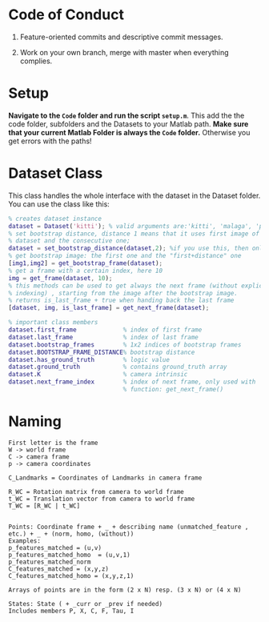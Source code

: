 # Code of Conduct

1. Feature-oriented commits and descriptive commit messages.

2. Work on your own branch, merge with master when everything complies.

# Setup

**Navigate to the `Code` folder and run the script `setup.m`**. This add the the code folder, subfolders and the Datasets to your Matlab path.
**Make sure that your current Matlab Folder is always the `Code` folder.** Otherwise you get errors with the paths!

# Dataset Class

This class handles the whole interface with the dataset in the Dataset folder. You can use the class like this:

```matlab
% creates dataset instance
dataset = Dataset('kitti'); % valid arguments are:'kitti', 'malaga', 'parking'
% set bootstrap distance, distance 1 means that it uses first image of
% dataset and the consecutive one;
dataset = set_bootstrap_distance(dataset,2); %if you use this, then only directly after constructor call
% get bootstrap image: the first one and the "first+distance" one
[img1,img2] = get_bootstrap_frame(dataset);
% get a frame with a certain index, here 10
img = get_frame(dataset, 10);
% this methods can be used to get always the next frame (without explicit
% indexing) , starting from the image after the bootstrap image.
% returns is_last_frame + true when handing back the last frame
[dataset, img, is_last_frame] = get_next_frame(dataset);

% important class members
dataset.first_frame             % index of first frame
dataset.last_frame              % index of last frame
dataset.bootstrap_frames        % 1x2 indices of bootstrap frames
dataset.BOOTSTRAP_FRAME_DISTANCE% bootstrap distance
dataset.has_ground_truth        % logic value
dataset.ground_truth            % contains ground_truth array
dataset.K                       % camera intrinsic
dataset.next_frame_index        % index of next frame, only used with
                                % function: get_next_frame()
```

# Naming
```
First letter is the frame
W -> world frame
C -> camera frame
p -> camera coordinates

C_Landmarks = Coordinates of Landmarks in camera frame

R_WC = Rotation matrix from camera to world frame
t_WC = Translation vector from camera to world frame
T_WC = [R_WC | t_WC]


Points: Coordinate frame + _ + describing name (unmatched_feature , etc.) + _ + (norm, homo, (without))
Examples:
p_features_matched = (u,v)
p_features_matched_homo  = (u,v,1)
p_features_matched_norm
C_features_matched = (x,y,z)
C_features_matched_homo = (x,y,z,1)

Arrays of points are in the form (2 x N) resp. (3 x N) or (4 x N)

States: State ( + _curr or _prev if needed)
Includes members P, X, C, F, Tau, I

```